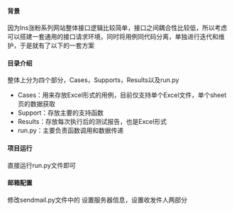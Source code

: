 #### 背景
因为Ins涨粉系列网站整体接口逻辑比较简单，接口之间耦合性比较低，所以考虑可以搭建一套通用的接口请求环境，同时将用例同代码分离，单独进行迭代和维护，于是就有了以下的一套方案

#### 目录介绍
整体上分为四个部分，Cases，Supports，Results以及run.py
+ Cases：用来存放Excel形式的用例，目前仅支持单个Excel文件，单个sheet页的数据获取
+ Support：存放主要的支持函数
+ Results：存放每次执行后的测试报告，也是Excel形式
+ run.py：主要负责函数调用和数据传递

#### 项目运行
直接运行run.py文件即可

#### 邮箱配置
修改sendmail.py文件中的 设置服务器信息，设置收发件人两部分
